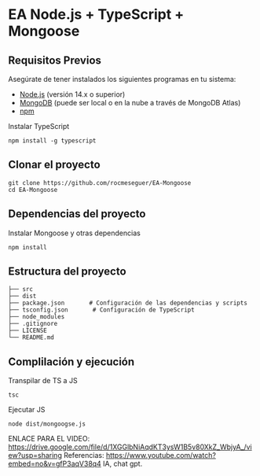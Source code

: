 # EA Node.js + TypeScript + Mongoose

## Requisitos Previos

Asegúrate de tener instalados los siguientes programas en tu sistema:

- [Node.js](https://nodejs.org/) (versión 14.x o superior)
- [MongoDB](https://www.mongodb.com/) (puede ser local o en la nube a través de MongoDB Atlas)
- [npm](https://www.npmjs.com/)

Instalar TypeScript

```
npm install -g typescript
```

## Clonar el proyecto

```
git clone https://github.com/rocmeseguer/EA-Mongoose
cd EA-Mongoose
```

## Dependencias del proyecto

Instalar Mongoose y otras dependencias

```
npm install
```

## Estructura del proyecto

```
├── src
├── dist
├── package.json       # Configuración de las dependencias y scripts
├── tsconfig.json       # Configuración de TypeScript
├── node_modules
├── .gitignore
├── LICENSE
└── README.md
```

## Complilación y ejecución

Transpilar de TS a JS

```
tsc
```

Ejecutar JS

```
node dist/mongoogse.js
```

ENLACE PARA EL VIDEO: https://drive.google.com/file/d/1XGGlbNiAqdKT3ysW1B5v80XkZ_WbjyA_/view?usp=sharing
Referencias: https://www.youtube.com/watch?embed=no&v=gfP3aqV38q4
             IA, chat gpt. 
